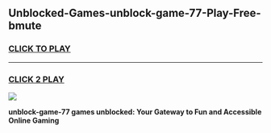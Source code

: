 
## Unblocked-Games-unblock-game-77-Play-Free-bmute
<h3>
<a href="https://premium76.site?title=unblock-game-77&ref=23A">CLICK TO PLAY</a></h3>
<hr>

<h3>
<a href="https://premium76.site?title=unblock-game-77&ref=23A">CLICK 2 PLAY</a>
  
</h3>

<a href="https://premium76.site?title=unblock-game-77&ref=23A"><img src="https://clearcache.store/games.png"></a>


**unblock-game-77 games unblocked: Your Gateway to Fun and Accessible Online Gaming**
